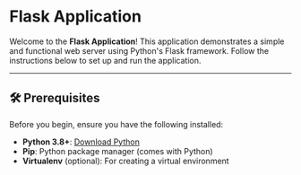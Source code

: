 # Flask Application

Welcome to the **Flask Application**! This application demonstrates a simple and functional web server using Python's Flask framework. Follow the instructions below to set up and run the application.

---

## 🛠️ Prerequisites

Before you begin, ensure you have the following installed:

- **Python 3.8+**: [Download Python](https://www.python.org/downloads/)
- **Pip**: Python package manager (comes with Python)
- **Virtualenv** (optional): For creating a virtual environment

